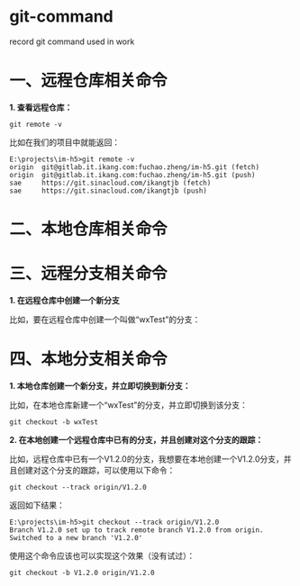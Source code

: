 # git-command
record git command used in work

# 一、远程仓库相关命令

**1. 查看远程仓库：**

`
git remote -v
`

  比如在我们的项目中就能返回：
  
```
E:\projects\im-h5>git remote -v
origin  git@gitlab.it.ikang.com:fuchao.zheng/im-h5.git (fetch)
origin  git@gitlab.it.ikang.com:fuchao.zheng/im-h5.git (push)
sae     https://git.sinacloud.com/ikangtjb (fetch)
sae     https://git.sinacloud.com/ikangtjb (push)
```


# 二、本地仓库相关命令



# 三、远程分支相关命令


**1. 在远程仓库中创建一个新分支**

比如，要在远程仓库中创建一个叫做“wxTest”的分支：



# 四、本地分支相关命令

**1. 本地仓库创建一个新分支，并立即切换到新分支：**

比如，在本地仓库新建一个“wxTest”的分支，并立即切换到该分支：

`
git checkout -b wxTest
`

**2. 在本地创建一个远程仓库中已有的分支，并且创建对这个分支的跟踪：**

比如，远程仓库中已有一个V1.2.0的分支，我想要在本地创建一个V1.2.0分支，并且创建对这个分支的跟踪，可以使用以下命令：

`
git checkout --track origin/V1.2.0
`

返回如下结果：

```
E:\projects\im-h5>git checkout --track origin/V1.2.0
Branch V1.2.0 set up to track remote branch V1.2.0 from origin.
Switched to a new branch 'V1.2.0'
```

使用这个命令应该也可以实现这个效果（没有试过）：

`
git checkout -b V1.2.0 origin/V1.2.0
`





